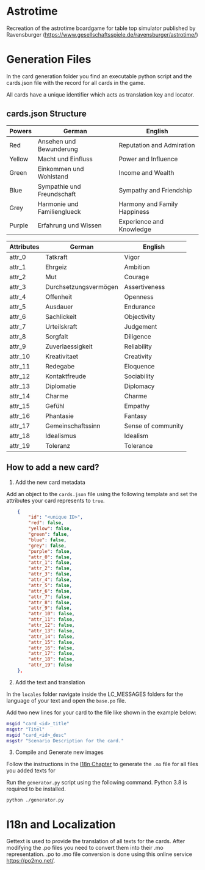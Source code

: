 # Astrotime
Recreation of the astrotime boardgame for table top simulator published by Ravensburger (https://www.gesellschaftsspiele.de/ravensburger/astrotime/)


# Generation Files

In the card generation folder you find an executable python script and the cards.json file with the record for all cards in the game.

All cards have a unique identifier which acts as translation key and locator.

## cards.json Structure

|Powers|German|English|
|-|-|-|
|Red|Ansehen und Bewunderung|Reputation and Admiration|
|Yellow|Macht und Einfluss|Power and Influence |
|Green|Einkommen und Wohlstand|Income and Wealth|
|Blue|Sympathie und Freundschaft|Sympathy and Friendship|
|Grey|Harmonie und Familienglueck|Harmony and Family Happiness |
|Purple|Erfahrung und Wissen|Experience and Knowledge |

|Attributes|German|English|
|-|-|-|
|attr_0|Tatkraft|Vigor|
|attr_1|Ehrgeiz|Ambition|
|attr_2|Mut|Courage|
|attr_3|Durchsetzungsvermögen|Assertiveness|
|attr_4|Offenheit|Openness|
|attr_5|Ausdauer|Endurance|
|attr_6|Sachlickeit|Objectivity|
|attr_7|Urteilskraft|Judgement|
|attr_8|Sorgfalt|Diligence|
|attr_9|Zuverlaessigkeit|Reliability|
|attr_10|Kreativitaet|Creativity|
|attr_11|Redegabe|Eloquence|
|attr_12|Kontaktfreude|Sociability|
|attr_13|Diplomatie|Diplomacy|
|attr_14|Charme|Charme|
|attr_15|Gefühl|Empathy|
|attr_16|Phantasie|Fantasy|
|attr_17|Gemeinschaftssinn|Sense of community|
|attr_18|Idealismus|Idealism|
|attr_19|Toleranz|Tolerance|

## How to add a new card?

1) Add the new card metadata

Add an object to the `cards.json` file using the following template and set the attributes your card represents to `true`.
```json
    {
        "id": "<unique ID>",
        "red": false,
        "yellow": false,
        "green": false,
        "blue": false,
        "grey": false,
        "purple": false,
        "attr_0": false,
        "attr_1": false,
        "attr_2": false,
        "attr_3": false,
        "attr_4": false,
        "attr_5": false,
        "attr_6": false,
        "attr_7": false,
        "attr_8": false,
        "attr_9": false,
        "attr_10": false,
        "attr_11": false,
        "attr_12": false,
        "attr_13": false,
        "attr_14": false,
        "attr_15": false,
        "attr_16": false,
        "attr_17": false,
        "attr_18": false,
        "attr_19": false
    },
```
2) Add the text and translation

In the `locales` folder navigate inside the LC_MESSAGES folders for the language of your text and open the `base.po` file. 

Add two new lines for your card to the file like shown in the example below:
```m
msgid "card_<id>_title"
msgstr "Titel"
msgid "card_<id>_desc"
msgstr "Scenario Description for the card."
```

3) Compile and Generate new images

Follow the instructions in the [I18n Chapter](#i18n-and-localization) to generate the `.mo` file for all files you added texts for

Run the `generator.py` script using the following command. Python 3.8 is required to be installed.
```
python ./generator.py
```

# I18n and Localization
Gettext is used to provide the translation of all texts for the cards.
After modifying the .po files you need to convert them into their .mo representation.
.po to .mo file conversion is done using this online service https://po2mo.net/.

